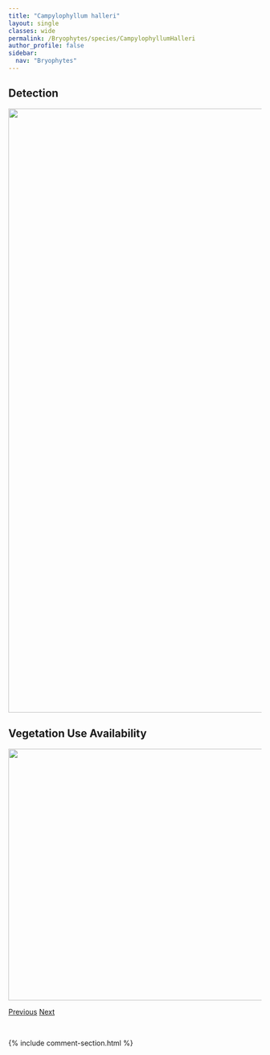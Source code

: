 ```yaml
---
title: "Campylophyllum halleri"
layout: single
classes: wide
permalink: /Bryophytes/species/CampylophyllumHalleri
author_profile: false
sidebar:
  nav: "Bryophytes"
---
```


<h2>Detection</h2>

<a href="https://drive.google.com/uc?export=view&id=16az0nAU83-MCEsNbl0WuuFdMzu6U2D2k">
<img src="https://drive.google.com/uc?export=view&id=16az0nAU83-MCEsNbl0WuuFdMzu6U2D2k" height = "1200" width = "800">
</a>


<h2>Vegetation Use Availability</h2>

<a href="https://drive.google.com/uc?export=view&id=134_84K_ufKcDg3HPIJdYmMUygmQILSNK">
<img src="https://drive.google.com/uc?export=view&id=134_84K_ufKcDg3HPIJdYmMUygmQILSNK" height = "500" width = "1000">
</a>


<a href="/DevelopmentWebsite/Bryophytes/species/CampyliumStellatum" class="pagination--pager" title="Campylium stellatum">Previous</a> <a href="/DevelopmentWebsite/Bryophytes/species/CampylophyllumHispidulum" class="pagination--pager" title="Campylophyllum hispidulum">Next</a>

<p>&nbsp;</p>

{% include comment-section.html %}

